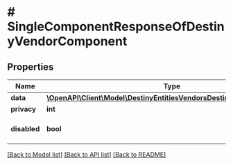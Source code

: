 # # SingleComponentResponseOfDestinyVendorComponent

## Properties

Name | Type | Description | Notes
------------ | ------------- | ------------- | -------------
**data** | [**\OpenAPI\Client\Model\DestinyEntitiesVendorsDestinyVendorComponent**](DestinyEntitiesVendorsDestinyVendorComponent.md) |  | [optional]
**privacy** | **int** |  | [optional]
**disabled** | **bool** | If true, this component is disabled. | [optional]

[[Back to Model list]](../../README.md#models) [[Back to API list]](../../README.md#endpoints) [[Back to README]](../../README.md)
